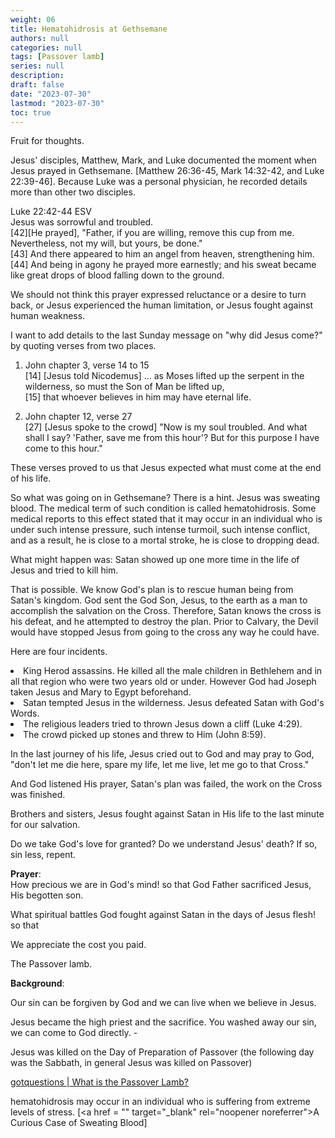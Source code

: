 ```yaml
---
weight: 06
title: Hematohidrosis at Gethsemane
authors: null
categories: null
tags: [Passover lamb]
series: null
description: 
draft: false
date: "2023-07-30"
lastmod: "2023-07-30"
toc: true
---
```


<!--more-->

Fruit for thoughts.

Jesus' disciples, Matthew, Mark, and Luke documented the moment when Jesus prayed in Gethsemane. [Matthew 26:36-45, Mark 14:32-42, and Luke 22:39-46]. Because Luke was a personal physician, he recorded details more than other two disciples.

Luke 22:42-44 ESV  
Jesus was sorrowful and troubled.  
[42][He prayed], "Father, if you are willing, remove this cup from me. Nevertheless, not my will, but yours, be done."   
[43] And there appeared to him an angel from heaven, strengthening him.   
[44] And being in agony he prayed more earnestly; and his sweat became like great drops of blood falling down to the ground.

We should not think this prayer expressed reluctance or a desire to turn back, or Jesus experienced the human limitation, or Jesus fought against human weakness.   

I want to add details to the last Sunday message on "why did Jesus come?" by quoting verses from two places.

1. John chapter 3, verse 14 to 15  
[14] [Jesus told Nicodemus] ... as Moses lifted up the serpent in the wilderness, so must the Son of Man be lifted up,   
[15] that whoever believes in him may have eternal life.

2. John chapter 12, verse 27  
[27] [Jesus spoke to the crowd] "Now is my soul troubled. And what shall I say? 'Father, save me from this hour'? But for this purpose I have come to this hour."

These verses proved to us that Jesus expected what must come at the end of his life.

So what was going on in Gethsemane? There is a hint. Jesus was sweating blood.  The medical term of such condition is called hematohidrosis. Some medical reports to this effect stated that it may occur in an individual who is under such intense pressure, such intense turmoil, such intense conflict, and as a result, he is close to a mortal stroke, he is close to dropping dead.  

What might happen was: Satan showed up one more time in the life of Jesus and tried to kill him.  

That is possible. We know God's plan is to rescue human being from Satan's kingdom.  God sent the God Son, Jesus, to the earth as a man to accomplish the salvation on the Cross. Therefore, Satan knows the cross is his defeat, and he attempted to destroy the plan. Prior to Calvary, the Devil would have stopped Jesus from going to the cross any way he could have. 

Here are four incidents.   

<li>King Herod assassins. He killed all the male children in Bethlehem and in all that region who were two years old or under.  However God had Joseph taken Jesus and Mary to Egypt beforehand.</li>
<li>Satan tempted Jesus in the wilderness.  Jesus defeated Satan with God's Words.</li>
<li>The religious leaders tried to thrown Jesus down a cliff (Luke 4:29).</li>
<li>The crowd picked up stones and threw to Him (John 8:59).</li>

In the last journey of his life, Jesus cried out to God and may pray to God, "don't let me die here, spare my life, let me live, let me go to that Cross."

And God listened His prayer, Satan's plan was failed, the work on the Cross was finished.

Brothers and sisters, Jesus fought against Satan in His life to the last minute for our salvation.

Do we take God's love for granted? Do we understand Jesus' death? If so, sin less, repent.  

<b>Prayer</b>:  
How precious we are in God's mind! so that God Father sacrificed Jesus, His begotten son.

What spiritual battles God fought against Satan in the days of Jesus flesh! so that  

We appreciate the cost you paid.

The Passover lamb.

<b>Background</b>:  

Our sin can be forgiven by God and we can live when we believe in Jesus.

Jesus became the high priest and the sacrifice.  You washed away our sin, we can come to God directly. -

Jesus was killed on the Day of Preparation of Passover (the following day was the Sabbath, in general Jesus was killed on Passover)

<a href = "https://www.gotquestions.org/Passover-Lamb.html" target="_blank" rel="noopener noreferrer">gotquestions | What is the Passover Lamb?</a>

hematohidrosis may occur in an individual who is suffering from extreme levels of stress. [<a href = "<a href = "" target="_blank" rel="noopener noreferrer"></a>" target="_blank" rel="noopener noreferrer">A Curious Case of Sweating Blood</a>]